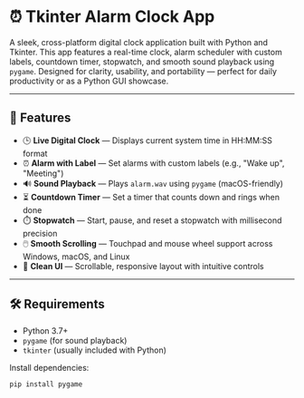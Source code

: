 # ⏰ Tkinter Alarm Clock App

A sleek, cross-platform digital clock application built with Python and Tkinter. This app features a real-time clock, alarm scheduler with custom labels, countdown timer, stopwatch, and smooth sound playback using `pygame`. Designed for clarity, usability, and portability — perfect for daily productivity or as a Python GUI showcase.

---

## 🎯 Features

- 🕒 **Live Digital Clock** — Displays current system time in HH:MM:SS format
- ⏰ **Alarm with Label** — Set alarms with custom labels (e.g., "Wake up", "Meeting")
- 🔊 **Sound Playback** — Plays `alarm.wav` using `pygame` (macOS-friendly)
- ⏳ **Countdown Timer** — Set a timer that counts down and rings when done
- ⏱️ **Stopwatch** — Start, pause, and reset a stopwatch with millisecond precision
- 🖱️ **Smooth Scrolling** — Touchpad and mouse wheel support across Windows, macOS, and Linux
- 🎨 **Clean UI** — Scrollable, responsive layout with intuitive controls

---

## 🛠️ Requirements

- Python 3.7+
- `pygame` (for sound playback)
- `tkinter` (usually included with Python)

Install dependencies:

```bash
pip install pygame
